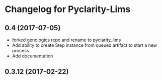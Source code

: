 Changelog for Pyclarity-Lims
============================

0.4 (2017-07-05)
----------------
 - forked genologics repo and rename to pyclarity_lims
 - Add ability to create Step instance from queued artifact to start a new process
 - Add documentation

0.3.12 (2017-02-22)
-------------------
